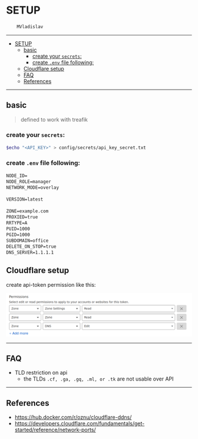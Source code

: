 # SETUP

```sh
    MVladislav
```

---

- [SETUP](#setup)
  - [basic](#basic)
    - [create your `secrets`:](#create-your-secrets)
    - [create `.env` file following:](#create-env-file-following)
  - [Cloudflare setup](#cloudflare-setup)
  - [FAQ](#faq)
  - [References](#references)

---

## basic

> defined to work with treafik

### create your `secrets`:

```sh
$echo "<API_KEY>" > config/secrets/api_key_secret.txt
```

### create `.env` file following:

```env
NODE_ID=
NODE_ROLE=manager
NETWORK_MODE=overlay

VERSION=latest

ZONE=example.com
PROXIED=true
RRTYPE=A
PUID=1000
PGID=1000
SUBDOMAIN=office
DELETE_ON_STOP=true
DNS_SERVER=1.1.1.1
```

## Cloudflare setup

create api-token permission like this:

![api-token permission](__docs/2022-11-22-17-23-31.png)

---

## FAQ

- TLD restriction on api
  - the TLDs `.cf, .ga, .gq, .ml, or .tk` are not usable over API

---

## References

- <https://hub.docker.com/r/oznu/cloudflare-ddns/>
- <https://developers.cloudflare.com/fundamentals/get-started/reference/network-ports/>
